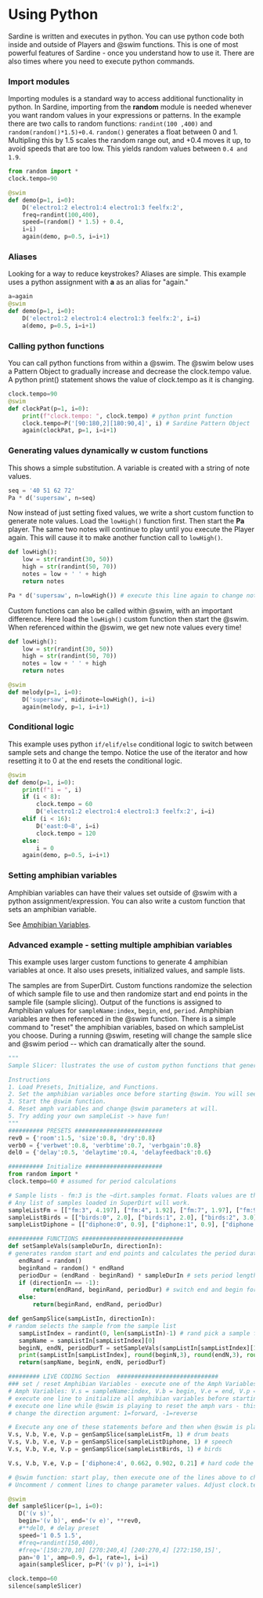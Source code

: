 # Using Python
Sardine is written and executes in python. You can use python code both inside and outside of Players and @swim functions. This is one of most powerful features of Sardine - once you understand how to use it. There are also times where you need to execute python commands.

### Import modules
Importing modules is a standard way to access additional functionality in python. In Sardine, importing from the **random** module is needed whenever you want random values in your expressions or patterns. In the example there are two calls to random functions: `randint(100 ,400)` and `random(random()*1.5)+0.4`. `random()` generates a float between 0 and 1. Multipling this by 1.5 scales the random range out, and +0.4 moves it up, to avoid speeds that are too low.  This yields random values between `0.4 and 1.9`. 

```python
from random import * 
clock.tempo=90

@swim
def demo(p=1, i=0):
    D('electro1:2 electro1:4 electro1:3 feelfx:2',
    freq=randint(100,400),
    speed=(random() * 1.5) + 0.4,
    i=i)
    again(demo, p=0.5, i=i+1)
```

### Aliases
Looking for a way to reduce keystrokes? Aliases are simple. This example uses a python assignment with **a** as an alias for "again."

```python
a=again
@swim
def demo(p=1, i=0):
    D('electro1:2 electro1:4 electro1:3 feelfx:2', i=i)
    a(demo, p=0.5, i=i+1)
```

### Calling python functions
You can call python functions from within a @swim. The @swim below uses a Pattern Object to gradually increase and decrease the clock.tempo value. A python print() statement shows the value of clock.tempo as it is changing. 

```python
clock.tempo=90
@swim
def clockPat(p=1, i=0):
    print(f"clock.tempo: ", clock.tempo) # python print function
    clock.tempo=P('[90:180,2][180:90,4]', i) # Sardine Pattern Object
    again(clockPat, p=1, i=i+1)
```
### Generating values dynamically w custom functions
This shows a simple substitution. A variable is created with a string of note values. 
```python
seq = '40 51 62 72'
Pa * d('supersaw', n=seq)
```

Now instead of just setting fixed values, we write a short custom function to generate note values. Load the `lowHigh()` function first. Then start the **Pa** player. The same two notes will continue to play until you execute the Player again. This will cause it to make another function call to `lowHigh()`.

```python
def lowHigh():
    low = str(randint(30, 50))
    high = str(randint(50, 70))
    notes = low + ' ' + high
    return notes

Pa * d('supersaw', n=lowHigh()) # execute this line again to change note values
```

Custom functions can also be called within @swim, with an important difference. Here load the `lowHigh()` custom function then start the @swim. When referenced within the @swim, we get new note values every time! 

```python
def lowHigh():
    low = str(randint(30, 50))
    high = str(randint(50, 70))
    notes = low + ' ' + high
    return notes

@swim
def melody(p=1, i=0):
    D('supersaw', midinote=lowHigh(), i=i)
    again(melody, p=1, i=i+1)
```

### Conditional logic
This example uses python `if/elif/else` conditional logic to switch between sample sets and change the tempo. Notice the use of the iterator and how resetting it to 0 at the end resets the conditional logic. 

```python
@swim
def demo(p=1, i=0):
    print(f"i = ", i)
    if (i < 8):
        clock.tempo = 60
        D('electro1:2 electro1:4 electro1:3 feelfx:2', i=i)
    elif (i < 16):
        D('east:0~8', i=i)
        clock.tempo = 120
    else:
        i = 0
    again(demo, p=0.5, i=i+1)
```

### Setting amphibian variables
Amphibian variables can have their values set outside of @swim with a python assignment/expression. You can also write a custom function that sets an amphibian variable.

See [Amphibian Variables](./amphibian_variables.md).

### Advanced example - setting multiple amphibian variables 
This example uses larger custom functions to generate 4 amphibian variables at once. It also uses presets, initialized values, and sample lists. 

The samples are from SuperDirt. Custom functions randomize the selection of which sample file to use and then randomize start and end points in the sample file (sample slicing). Output of the functions is assigned to Amphibian values for `sampleName:index`, `begin`, `end`, `period`. Amphibian variables are then referenced in the @swim function. There is a simple command to "reset" the amphibian variables, based on which sampleList you choose. During a running @swim, reseting will change the sample slice and @swim period -- which can dramatically alter the sound. 

 ```python
""" 
Sample Slicer: llustrates the use of custom python functions that generate Sardine amphibian variable values. 

Instructions
1. Load Presets, Initialize, and Functions.
2. Set the amphibian variables once before starting @swim. You will see the values print out. 
3. Start the @swim function.
4. Reset amph variables and change @swim parameters at will.
5. Try adding your own sampleList -> have fun! 
"""
########## PRESETS #########################
rev0 = {'room':1.5, 'size':0.8, 'dry':0.8}
verb0 = {'verbwet':0.8, 'verbtime':0.7, 'verbgain':0.8}
del0 = {'delay':0.5, 'delaytime':0.4, 'delayfeedback':0.6}

########## Initialize ######################
from random import * 
clock.tempo=60 # assumed for period calculations

# Sample lists - fm:3 is the ~dirt.samples format. Floats values are the sample length in secs.
# Any list of samples loaded in SuperDirt will work.
sampleListFm = [["fm:3", 4.197], ["fm:4", 1.92], ["fm:7", 1.97], ["fm:9", 4.42], ["fm:14", 1.73] ]
sampleListBirds = [["birds:0", 2.0], ["birds:1", 2.0], ["birds:2", 3.0], ["birds:3", 2.5], ["birds:4", 4.0], ["birds:5", 1.0], ["birds:8", 1.75], ["birds:9", 1.75] ]
sampleListDiphone = [["diphone:0", 0.9], ["diphone:1", 0.9], ["diphone:2", 0.9], ["diphone:3", 0.9], ["diphone:4", 0.9], ["diphone:5", 0.9], ["diphone:8", 0.9], ["diphone:9", 0.9], ["diphone:10", 0.9], ["diphone:11", 0.9] ]

########## FUNCTIONS #############################
def setSampleVals(sampleDurIn, directionIn):
# generates random start and end points and calculates the period duration
    endRand = random()
    beginRand = random() * endRand
    periodDur = (endRand - beginRand) * sampleDurIn # sets period length
    if (directionIn == -1):
        return(endRand, beginRand, periodDur) # switch end and begin for reverse play
    else:
        return(beginRand, endRand, periodDur)

def genSampSlice(sampListIn, directionIn):
# random selects the sample from the sample list
    sampListIndex = randint(0, len(sampListIn)-1) # rand pick a sample from list
    sampName = sampListIn[sampListIndex][0]
    beginN, endN, periodDurT = setSampleVals(sampListIn[sampListIndex][1], directionIn)
    print(sampListIn[sampListIndex], round(beginN,3), round(endN,3), round(periodDurT,4))
    return(sampName, beginN, endN, periodDurT)

######### LIVE CODING Section  #############################
### set / reset Amphibian Variables - execute one of the Amph Variables assignment statements
# Amph Variables: V.s = sampleName:index, V.b = begin, V.e = end, V.p = period
# execute one line to initialize all amphibian variables before starting the @swim 
# execute one line while @swim is playing to reset the amph vars - this will change the sound and rhythm, often radically
# change the direction argument: 1=forward, -1=reverse

# Execute any one of these statements before and then when @swim is playing.
V.s, V.b, V.e, V.p = genSampSlice(sampleListFm, 1) # drum beats
V.s, V.b, V.e, V.p = genSampSlice(sampleListDiphone, 1) # speech 
V.s, V.b, V.e, V.p = genSampSlice(sampleListBirds, 1) # birds

V.s, V.b, V.e, V.p = ['diphone:4', 0.662, 0.902, 0.21] # hard code the amph vars

# @swim function: start play, then execute one of the lines above to change parameters.
# Uncomment / comment lines to change parameter values. Adjust clock.tempo.

@swim
def sampleSlicer(p=1, i=0):
    D('(v s)', 
    begin='(v b)', end='(v e)', **rev0, 
    #**del0, # delay preset
    speed='1 0.5 1.5',
    #freq=randint(150,400), 
    #freq='[150:270,10] [270:240,4] [240:270,4] [272:150,15]',
    pan='0 1', amp=0.9, d=1, rate=1, i=i)
    again(sampleSlicer, p=P('(v p)'), i=i+1)

clock.tempo=60
silence(sampleSlicer)
 ```
